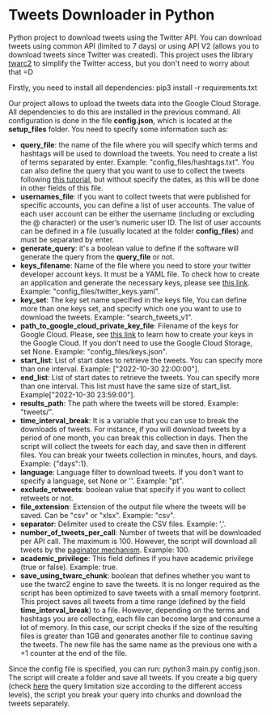 # Tweets Downloader in Python

Python project to download tweets using the Twitter API. You can download tweets using common API (limited to 7 days) or using API V2 (allows you to download tweets since Twitter was created). This project uses the library [twarc2](https://twarc-project.readthedocs.io/en/latest/api/library/) to simplify the Twitter access, but you don't need to worry about that =D

Firstly, you need to install all dependencies: pip3 install -r requirements.txt

Our project allows to upload the tweets data into the Google Cloud Storage. All dependencies to do this are installed in the previous command.
All configuration is done in the file **config.json**, which is located at the **setup_files** folder. You need to specify some information such as:

- **query_file**: the name of the file where you will specify which terms and hashtags will be used to download the tweets. You need to create a list of terms separated by enter. Example: "config_files/hashtags.txt". You can also define the query that you want to use to collect the tweets following [this tutorial](https://developer.twitter.com/en/docs/twitter-api/tweets/search/integrate/build-a-query#build), but without specify the dates, as this will be done in other fields of this file.
- **usernames_file**: if you want to collect tweets that were published for specific accounts, you can define a list of user accounts. The value of each user account can be either the username (including or excluding the @ character) or the user’s numeric user ID. The list of user accounts can be defined in a file (usually located at the folder **config_files**) and must be separated by enter.
- **generate_query**: it's a boolean value to define if the software will generate the query from the **query_file** or not.
- **keys_filename**: Name of the file where you need to store your twitter developer account keys. It must be a YAML file. To check how to create an application and generate the necessary keys, please see [this link](https://towardsdatascience.com/an-extensive-guide-to-collecting-tweets-from-twitter-api-v2-for-academic-research-using-python-3-518fcb71df2a). Example: "config_files/twitter_keys.yaml".
- **key_set**: The key set name specified in the keys file, You can define more than one keys set, and specify which one you want to use to download the tweets. Example: "search_tweets_v1".
- **path_to_google_cloud_private_key_file**: Filename of the keys for Google Cloud. Please, see [this link](https://www.skytowner.com/explore/guide_on_creating_a_service_account_and_private_keys_in_google_cloud_platform) to learn how to create your keys in the Google Cloud. If you don't need to use the Google Cloud Storage, set None. Example: "config_files/keys.json".
- **start_list**: List of start dates to retrieve the tweets. You can specify more than one interval. Example: ["2022-10-30 22:00:00"].
- **end_list**: List of start dates to retrieve the tweets. You can specify more than one interval. This list must have the same size of start_list. Example["2022-10-30 23:59:00"].
- **results_path**: The path where the tweets will be stored. Example: "tweets/".
- **time_interval_break**: It is a variable that you can use to break the downloads of tweets. For instance, if you will download tweets by a period of one month, you can break this collection in days. Then the script will collect the tweets for each day, and save then in different files. You can break your tweets collection in minutes, hours, and days. Example: {"days":1}.
- **language**: Language filter to download tweets. If you don't want to specify a language, set None or ''. Example: "pt".
- **exclude_retweets**: boolean value that specify if you want to collect retweets or not.
- **file_extension**: Extension of the output file where the tweets will be saved. Can be "csv" or "xlsx". Example: "csv".
- **separator**: Delimiter used to create the CSV files. Example: ','.
- **number_of_tweets_per_call**: Number of tweets that will be downloaded per API call. The maximum is 100. However, the script will download all tweets by the [paginator mechanism](https://developer.twitter.com/en/docs/twitter-api/pagination). Example: 100.
- **academic_privilege**: This field defines if you have academic privilege (true or false). Example: true.
- **save_using_twarc_chunk**: boolean that defines whether you want to use the twarc2 engine to save the tweets. It is no longer required as the script has been optimized to save tweets with a small memory footprint. This project saves all tweets from a time range (defined by the field **time_interval_break**) to a file. However, depending on the terms and hashtags you are collecting, each file can become large and consume a lot of memory. In this case, our script checks if the size of the resulting files is greater than 1GB and generates another file to continue saving the tweets. The new file has the same name as the previous one with a +1 counter at the end of the file. 

Since the config file is specified, you can run: python3 main.py config.json. The script will create a folder and save all tweets. If you create a big query (check [here](https://developer.twitter.com/en/docs/twitter-api/tweets/search/integrate/build-a-query#limits) the query limitation size according to the different access levels), the script you break your query into chunks and download the tweets separately.
